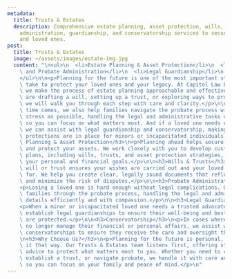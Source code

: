 ```yaml
---
metadata:
  title: Trusts & Estates
  description: Comprehensive estate planning, asset protection, wills, trusts, probate
    administration, guardianship, and conservatorship services to secure your legacy
    and loved ones.
post:
  title: Trusts & Estates
  image: ~/assets/images/estate-img.jpg
  content: "\n<ul>\n  <li>Estate Planning & Asset Protection</li>\n  <li>Wills, Trusts,\
    \ and Probate Administration</li>\n  <li>Legal Guardianship</li>\n  <li>Conservatorship</li>\n\
    </ul>\n\n<p>Planning for the future is one of the most important steps you can\
    \ take to protect your loved ones and your legacy. At Capitol Law Partners PLLC,\
    \ we make the process of estate planning approachable and effective. Whether you\
    \ are drafting a will, setting up a trust, or exploring ways to protect your assets,\
    \ we will walk you through each step with care and clarity.</p>\n\n<p>When the\
    \ time comes, we also help families navigate the probate process with as little\
    \ stress as possible, handling the legal and administrative tasks efficiently\
    \ so you can focus on what matters most. And if a loved one needs extra support,\
    \ we can assist with legal guardianship and conservatorship, making sure the right\
    \ protections are in place for minors or incapacitated individuals.</p>\n\n<h3>Estate\
    \ Planning & Asset Protection</h3>\n<p>Planning ahead helps secure your legacy\
    \ and protect your assets. We work closely with you to develop customized estate\
    \ plans, including wills, trusts, and asset protection strategies, tailored to\
    \ your personal and financial goals.</p>\n\n<h3>Wills & Trusts</h3>\n<p>A well-drafted\
    \ will or trust ensures your wishes are carried out and your loved ones are provided\
    \ for. We help you create clear, legally sound documents that reflect your intentions\
    \ and minimize the risk of disputes.</p>\n\n<h3>Probate Administration</h3>\n\
    <p>Losing a loved one is hard enough without legal complications. Our team guides\
    \ families through the probate process, handling the legal and administrative\
    \ details efficiently and with compassion.</p>\n\n<h3>Legal Guardianship</h3>\n\
    <p>When a minor or incapacitated loved one needs a trusted advocate, we help families\
    \ establish legal guardianships to ensure their well-being and best interests\
    \ are protected.</p>\n\n<h3>Conservatorship</h3>\n<p>In cases where an adult can\
    \ no longer manage their financial or personal affairs, we assist with establishing\
    \ conservatorships to ensure they receive the care and oversight they need.</p>\n\
    \n<h3>Why Choose Us?</h3>\n<p>Planning for the future is personal, and we treat\
    \ it that way. Our Trusts & Estates team listens first, offering straightforward\
    \ advice to protect what matters most to you. Whether you need to create a will,\
    \ establish a trust, or navigate probate, we handle it with care and efficiency,\
    \ so you can focus on your family and peace of mind.</p>\n"
---
```

